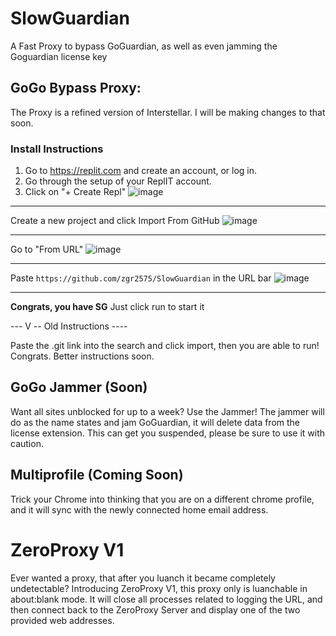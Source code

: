 # SlowGuardian

A Fast Proxy to bypass GoGuardian, as well as even jamming the Goguardian license key

## GoGo Bypass Proxy:

The Proxy is a refined version of Interstellar. I will be making changes to that soon.

### Install Instructions

1. Go to https://replit.com and create an account, or log in.
2. Go through the setup of your ReplIT account.
3. Click on "+ Create Repl"
![image](https://github.com/zgr2575/SlowGuardian/assets/62474113/ffd95865-459b-4345-a780-e5f1c09487f7)
--------------------------------------------------------------------------------------------------
Create a new project and click Import From GitHub
![image](https://github.com/zgr2575/SlowGuardian/assets/62474113/455665a3-b740-4004-9289-7416affd2be2)

---------------------------------------------------------------------------------------------------
Go to "From URL"
![image](https://github.com/zgr2575/SlowGuardian/assets/62474113/c6a08494-f29c-4a9b-9292-bcefd5e1ad7d)

---------------------------------------------------------------------------------------------------
Paste ```https://github.com/zgr2575/SlowGuardian``` in the URL bar
![image](https://github.com/zgr2575/SlowGuardian/assets/62474113/02babe04-9166-4c4c-b2c0-63c2bc7c5a23)

---------------------------------------------------------------------------------------------------
**Congrats, you have SG**
Just click run to start it

--- V -- Old Instructions ----

Paste the .git link into the search and click import, then you are able to run!
Congrats.
Better instructions soon.

## GoGo Jammer (Soon)

Want all sites unblocked for up to a week? Use the Jammer! The jammer will do as the name states and jam GoGuardian, it will delete data from the license extension. This can get you suspended, please be sure to use it with caution.

## Multiprofile (Coming Soon)

Trick your Chrome into thinking that you are on a different chrome profile, and it will sync with the newly connected home email address.

# ZeroProxy V1

Ever wanted a proxy, that after you luanch it became completely undetectable? Introducing ZeroProxy V1, this proxy only is luanchable in about:blank mode. It will close all processes related to logging the URL, and then connect back to the ZeroProxy Server and display one of the two provided web addresses.
